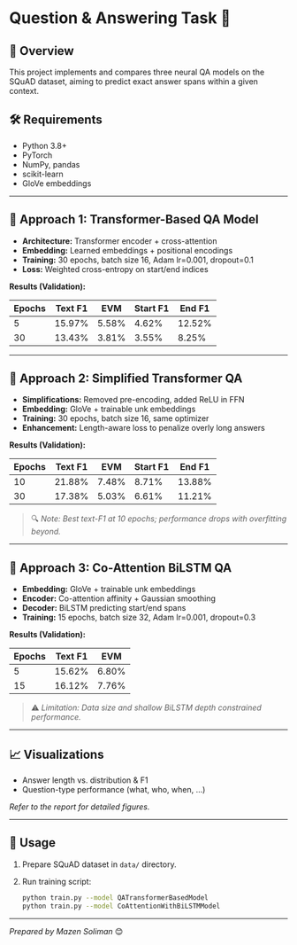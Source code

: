# Question & Answering Task 🚀

## 📜 Overview

This project implements and compares three neural QA models on the SQuAD dataset, aiming to predict exact answer spans within a given context.

## 🛠️ Requirements

* Python 3.8+
* PyTorch
* NumPy, pandas
* scikit-learn
* GloVe embeddings

---

## 🤖 Approach 1: Transformer-Based QA Model

* **Architecture:** Transformer encoder + cross-attention
* **Embedding:** Learned embeddings + positional encodings
* **Training:** 30 epochs, batch size 16, Adam lr=0.001, dropout=0.1
* **Loss:** Weighted cross-entropy on start/end indices

**Results (Validation):**

| Epochs | Text F1 | EVM   | Start F1 | End F1 |
| ------ | ------- | ----- | -------- | ------ |
| 5      | 15.97%  | 5.58% | 4.62%    | 12.52% |
| 30     | 13.43%  | 3.81% | 3.55%    | 8.25%  |

---

## 🤖 Approach 2: Simplified Transformer QA

* **Simplifications:** Removed pre-encoding, added ReLU in FFN
* **Embedding:** GloVe + trainable unk embeddings
* **Training:** 30 epochs, batch size 16, same optimizer
* **Enhancement:** Length-aware loss to penalize overly long answers

**Results (Validation):**

| Epochs | Text F1 | EVM   | Start F1 | End F1 |
| ------ | ------- | ----- | -------- | ------ |
| 10     | 21.88%  | 7.48% | 8.71%    | 13.88% |
| 30     | 17.38%  | 5.03% | 6.61%    | 11.21% |

> 🔍 *Note: Best text-F1 at 10 epochs; performance drops with overfitting beyond.*

---

## 🤖 Approach 3: Co-Attention BiLSTM QA

* **Embedding:** GloVe + trainable unk embeddings
* **Encoder:** Co-attention affinity + Gaussian smoothing
* **Decoder:** BiLSTM predicting start/end spans
* **Training:** 15 epochs, batch size 32, Adam lr=0.001, dropout=0.3

**Results (Validation):**

| Epochs | Text F1 | EVM   |
| ------ | ------- | ----- |
| 5      | 15.62%  | 6.80% |
| 15     | 16.12%  | 7.76% |

> ⚠️ *Limitation: Data size and shallow BiLSTM depth constrained performance.*

---

## 📈 Visualizations

* Answer length vs. distribution & F1
* Question-type performance (what, who, when, ...)

*Refer to the report for detailed figures.*

---

## 🚀 Usage

1. Prepare SQuAD dataset in `data/` directory.
2. Run training script:

   ```bash
   python train.py --model QATransformerBasedModel
   python train.py --model CoAttentionWithBiLSTMModel
   ```

---

*Prepared by Mazen Soliman* 😊
